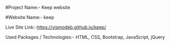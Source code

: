 #Project Name:- Keep website

#Website Name:- keep

Live Site Link:-https://vismodeb.github.io/keep/

Used Packages / Technologies:-
HTML,
CSS,
Bootstrap,
JavaScript,
jQuery
